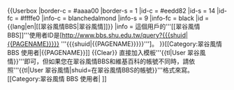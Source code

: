{{Userbox
  |border-c = #aaaa00
  |border-s = 1
  |id-c     = #eedd82
  |id-s     = 14
  |id-fc    = #ffffe0
  |info-c   = blanchedalmond
  |info-s   = 9
  |info-fc  = black
  |id       = {{lang|en|[[翠谷風情BBS|翠谷風情]]}}
  |info     = 這個用戶的'''[[翠谷風情BBS]]'''使用者ID是[http://www.bbs.shu.edu.tw/query?{{{shuid|{{PAGENAME}}}}} '''{{{shuid|{{PAGENAME}}}}}''']。
}}<includeonly>[[Category:翠谷風情 BBS 使用者|{{PAGENAME}}]]</includeonly><noinclude>
{{Clear}}
直接加入模板'''{{tl|User 翠谷風情}}'''即可，但如果您在翠谷風情BBS和維基百科的帳號不同時，請依照'''{{tl|User 翠谷風情|<nowiki>shuid=在翠谷風情BBS的帳號</nowiki>}}'''格式來寫。
[[Category:翠谷風情 BBS 使用者| ]]
</noinclude>